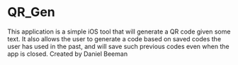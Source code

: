 # QR_Gen
This application is a simple iOS tool that will generate a QR code given some text. It also allows the user to generate a code based on 
saved codes the user has used in the past, and will save such previous codes even when the app is closed. Created by Daniel Beeman
